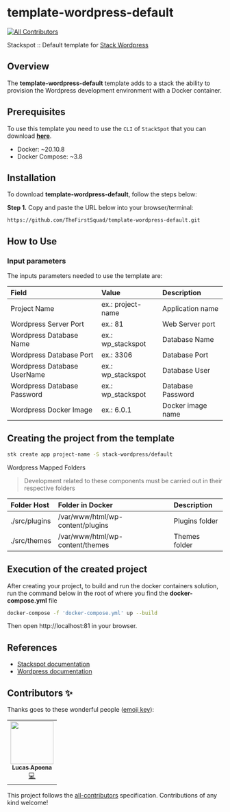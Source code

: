 # template-wordpress-default
<!-- ALL-CONTRIBUTORS-BADGE:START - Do not remove or modify this section -->
[![All Contributors](https://img.shields.io/badge/all_contributors-1-orange.svg?style=flat-square)](#contributors-)
<!-- ALL-CONTRIBUTORS-BADGE:END -->
Stackspot :: Default template for [Stack Wordpress](https://github.com/TheFirstSquad/stack-wordpress)

## Overview
The **template-wordpress-default** template adds to a stack the ability to provision the Wordpress development environment with a Docker container.

## Prerequisites
To use this template you need to use the `CLI` of `StackSpot` that you can download [**here**](https://stackspot.com/).

- Docker: ~20.10.8
- Docker Compose: ~3.8

## **Installation**
To download **template-wordpress-default**, follow the steps below:

**Step 1.** Copy and paste the URL below into your browser/terminal:
```
https://github.com/TheFirstSquad/template-wordpress-default.git
```

## **How to Use**
### Input parameters
The inputs parameters needed to use the template are: 

| **Field**                     | **Value**         | **Description**   |
| :---                          | :---              | :---              |
| Project Name                  | ex.: project-name | Application name  |
| Wordpress Server Port         | ex.: 81           | Web Server port   |
| Wordpress Database Name       | ex.: wp_stackspot | Database Name     |
| Wordpress Database Port       | ex.: 3306         | Database Port     |
| Wordpress Database UserName   | ex.: wp_stackspot | Database User     |
| Wordpress Database Password   | ex.: wp_stackspot | Database Password |
| Wordpress Docker Image        | ex.: 6.0.1        | Docker image name |

 ## Creating the project from the template

 ```bash
stk create app project-name -S stack-wordpress/default
 ```

Wordpress Mapped Folders
>Development related to these components must be carried out in their respective folders

| **Folder Host**   | **Folder in Docker**              | **Description**   |
| :---              | :---                              | :---              |
| ./src/plugins     | /var/www/html/wp-content/plugins  | Plugins folder    |
| ./src/themes     | /var/www/html/wp-content/themes    | Themes folder     |



## Execution of the created project

After creating your project, to build and run the docker containers solution, run the command below in the root of where you find the **docker-compose.yml** file

```bash
docker-compose -f 'docker-compose.yml' up --build
```

Then open http://localhost:81 in your browser.

## References
- [Stackspot documentation](https://docs.stackspot.com/v4.0.0/docs/)
- [Wordpress documentation](https://developer.wordpress.org/)
## Contributors ✨

Thanks goes to these wonderful people ([emoji key](https://allcontributors.org/docs/en/emoji-key)):

<!-- ALL-CONTRIBUTORS-LIST:START - Do not remove or modify this section -->
<!-- prettier-ignore-start -->
<!-- markdownlint-disable -->
<table>
  <tr>
    <td align="center"><a href="https://www.lucasapoena.eti.br/"><img src="https://avatars.githubusercontent.com/u/135553?v=4?s=100" width="100px;" alt=""/><br /><sub><b>Lucas Apoena</b></sub></a><br /><a href="https://github.com/TheFirstSquad/template-wordpress-default/commits?author=lucasapoena" title="Code">💻</a></td>
  </tr>
</table>

<!-- markdownlint-restore -->
<!-- prettier-ignore-end -->

<!-- ALL-CONTRIBUTORS-LIST:END -->

This project follows the [all-contributors](https://github.com/all-contributors/all-contributors) specification. Contributions of any kind welcome!